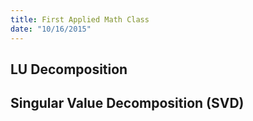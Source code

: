 ```yaml
---
title: First Applied Math Class
date: "10/16/2015"
---
```


## LU Decomposition
## Singular Value Decomposition (SVD)
